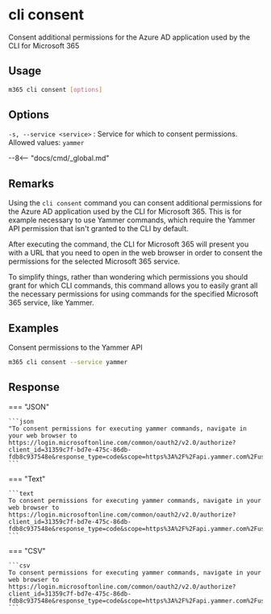# cli consent

Consent additional permissions for the Azure AD application used by the CLI for Microsoft 365

## Usage

```sh
m365 cli consent [options]
```

## Options

`-s, --service <service>`
: Service for which to consent permissions. Allowed values: `yammer`

--8<-- "docs/cmd/_global.md"

## Remarks

Using the `cli consent` command you can consent additional permissions for the Azure AD application used by the CLI for Microsoft 365. This is for example necessary to use Yammer commands, which require the Yammer API permission that isn't granted to the CLI by default.

After executing the command, the CLI for Microsoft 365 will present you with a URL that you need to open in the web browser in order to consent the permissions for the selected Microsoft 365 service.

To simplify things, rather than wondering which permissions you should grant for which CLI commands, this command allows you to easily grant all the necessary permissions for using commands for the specified Microsoft 365 service, like Yammer.

## Examples

Consent permissions to the Yammer API

```sh
m365 cli consent --service yammer
```

## Response

=== "JSON"

    ```json
    "To consent permissions for executing yammer commands, navigate in your web browser to https://login.microsoftonline.com/common/oauth2/v2.0/authorize?client_id=31359c7f-bd7e-475c-86db-fdb8c937548e&response_type=code&scope=https%3A%2F%2Fapi.yammer.com%2Fuser_impersonation"
    ```

=== "Text"

    ```text
    To consent permissions for executing yammer commands, navigate in your web browser to https://login.microsoftonline.com/common/oauth2/v2.0/authorize?client_id=31359c7f-bd7e-475c-86db-fdb8c937548e&response_type=code&scope=https%3A%2F%2Fapi.yammer.com%2Fuser_impersonation
    ```

=== "CSV"

    ```csv
    To consent permissions for executing yammer commands, navigate in your web browser to https://login.microsoftonline.com/common/oauth2/v2.0/authorize?client_id=31359c7f-bd7e-475c-86db-fdb8c937548e&response_type=code&scope=https%3A%2F%2Fapi.yammer.com%2Fuser_impersonation
    ```
